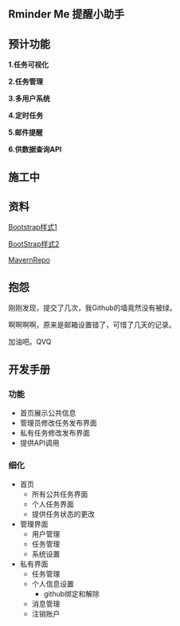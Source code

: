 ## Rminder Me 提醒小助手

## 预计功能

**1.任务可视化**

**2.任务管理**

**3.多用户系统**

**4.定时任务**

**5.邮件提醒**

**6.供数据查询API**

## 施工中

## 资料

[Bootstrap样式1](https://v3.bootcss.com/components/)

[BootStrap样式2](http://code.z01.com/v4/docs/)

[MavernRepo](https://mvnrepository.com)

## 抱怨

刚刚发现，提交了几次，我Github的墙竟然没有被绿。

啊啊啊啊，原来是邮箱设置错了，可惜了几天的记录。

加油吧。QVQ





## 开发手册

### 功能

- 首页展示公共信息
- 管理员修改任务发布界面
- 私有任务修改发布界面
- 提供API调用

### 细化

- 首页
  - 所有公共任务界面
  - 个人任务界面
  - 提供任务状态的更改
- 管理界面
  - 用户管理
  - 任务管理
  - 系统设置
- 私有界面
  - 任务管理
  - 个人信息设置
    - github绑定和解除
  - 消息管理
  - 注销账户